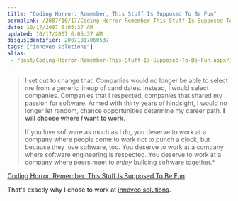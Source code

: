 ```yaml
---
title: "Coding Horror: Remember, This Stuff Is Supposed To Be Fun"
permalink: /2007/10/17/Coding-Horror-Remember-This-Stuff-Is-Supposed-To-Be-Fun/
date: 10/17/2007 6:05:37 AM
updated: 10/17/2007 6:05:37 AM
disqusIdentifier: 20071017060537
tags: ["innoveo solutions"]
alias:
 - /post/Coding-Horror-Remember-This-Stuff-Is-Supposed-To-Be-Fun.aspx/index.html
---
```

> I set out to change that. Companies would no longer be able to select me from a generic lineup of candidates. Instead, I would select companies. Companies that I respected, companies that shared my passion for software. Armed with thirty years of hindsight, I would no longer let random, chance opportunities determine my career path. **I will choose where *I* want to work**.
> 
> If you love software as much as I do, you deserve to work at a company where people come to work not to punch a clock, but because they love software, too. You deserve to work at a company where software engineering is respected. You deserve to work at a company where peers meet to *enjoy* building software together.*
<!-- more -->

[Coding Horror: Remember, This Stuff Is Supposed To Be Fun](http://www.codinghorror.com/blog/archives/000979.html) 

That's exactly why I chose to work at [innoveo solutions](http://www.innoveo.com/).
